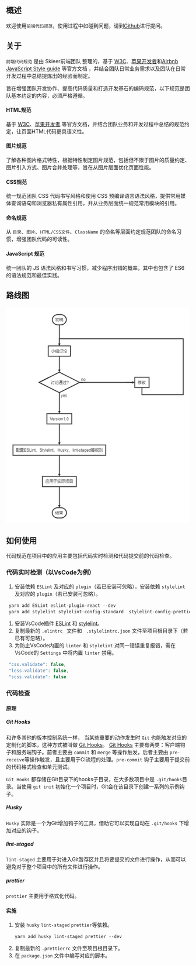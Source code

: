 概述
---
欢迎使用`前端代码规范`，使用过程中如碰到问题，请到[Github](https://github.com/wangbo201308/code-guide/issues)进行提问。


## 关于

`前端代码规范` 是由 Skieer前端团队 整理的，基于 [W3C](http://www.w3.org/)、[苹果开发者](https://developer.apple.com/)和[Airbnb JavaScript Style guide](https://github.com/airbnb/javascript) 等官方文档 ，并结合团队日常业务需求以及团队在日常开发过程中总结提炼出的经验而制定。

旨在增强团队开发协作、提高代码质量和打造开发基石的编码规范，以下规范是团队基本约定的内容，必须严格遵循。


#### HTML规范

基于 [W3C](http://www.w3.org/)、[苹果开发者](https://developer.apple.com/) 等官方文档，并结合团队业务和开发过程中总结的规范约定，让页面HTML代码更具语义性。

#### 图片规范

了解各种图片格式特性，根据特性制定图片规范，包括但不限于图片的质量约定、图片引入方式、图片合并处理等，旨在从图片层面优化页面性能。

#### CSS规范

统一规范团队 CSS 代码书写风格和使用 CSS 预编译语言语法风格，提供常用媒体查询语句和浏览器私有属性引用，并从业务层面统一规范常用模块的引用。

#### 命名规范

从 `目录`、`图片`、`HTML/CSS文件`、`ClassName` 的命名等层面约定规范团队的命名习惯，增强团队代码的可读性。

#### JavaScript 规范

统一团队的 JS 语法风格和书写习惯，减少程序出错的概率，其中也包含了 ES6 的语法规范和最佳实践。

##  路线图
![路线图](https://github.com/wangbo201308/code-guide/blob/master/resource/roadmap(V2.0).PNG)

## 如何使用
代码规范在项目中的应用主要包括代码实时检测和代码提交前的代码检查。
### 代码实时检测（以VsCode为例）
   1. 安装依赖 `ESLint` 及对应的 `plugin`（若已安装可忽略），安装依赖 `stylelint` 及对应的 `plugin`（若已安装可忽略）。
   ```` javascript
    yarn add ESLint eslint-plugin-react --dev
    yarn add stylelint stylelint-config-standard  stylelint-config-prettier --dev
   ````
   1. 安装VsCode插件 [ESLint](https://marketplace.visualstudio.com/items?itemName=dbaeumer.vscode-eslint) 和 [stylelint](https://marketplace.visualstudio.com/items?itemName=shinnn.stylelint)。
   2. 复制最新的 `.elintrc ` 文件和 ` .stylelintrc.json` 文件至项目根目录下（若已有可忽略）。
   3. 为防止VsCode内置的 `linter` 和 `stylelint` 对同一错误重复报错，需在VsCode的 ` Settings ` 中将内置 `linter` 禁用。
   ```` javascript
    "css.validate": false,
    "less.validate": false,
    "scss.validate": false
   ````

### 代码检查
#### 原理
##### Git Hooks
和许多其他的版本控制系统一样， 当某些重要的动作发生时 `Git` 也能触发对应的定制化的脚本，这种方式被叫做 [Git Hooks](https://git-scm.com/book/en/v2/Customizing-Git-Git-Hooks)。 [Git Hooks](https://git-scm.com/book/en/v2/Customizing-Git-Git-Hooks) 主要有两类：客户端钩子和服务端钩子。前者主要由 `commit` 和 `merge` 等操作触发，后者主要由 `pre-receive`等操作触发，且主要用于CI流程的处理。`pre-commit` 钩子主要用于提交前的代码格式检查和单元测试。

` Git Hooks ` 都存储在Git目录下的hooks子目录，在大多数项目中是 ` .git/hooks `目录。当使用 `git init` 初始化一个项目时，Git会在该目录下创建一系列的示例钩子。
##### Husky
`Husky` 实际是一个为Git增加钩子的工具，借助它可以实现自动在 `.git/hooks` 下增加对应的钩子。
##### lint-staged
`lint-staged` 主要用于对进入Git暂存区并且将要提交的文件进行操作，从而可以避免对于整个项目中的所有文件进行操作。
##### prettier
`prettier` 主要用于格式化代码。
#### 实施
1. 安装 `husky` `lint-staged` `prettier`等依赖。
   ```
   yarn add husky lint-staged prettier --dev
   ```
2. 复制最新的 `.prettierrc` 文件至项目根目录下。
3. 在 `package.json` 文件中编写对应的脚本。

